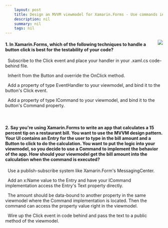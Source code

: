 ```yaml
---
    layout: post
    title: Design an MVVM viewmodel for Xamarin.Forms - Use commands in a viewmodel
    description: nil
    summary: nil
    tags: nil
---
```



 <a target="_blank" href="https://docs.microsoft.com/en-us/learn/modules/design-a-mvvm-viewmodel-for-xamarin-forms/5-use-commands-in-a-viewmodel/"><i class="fas fa-external-link-alt"></i> </a>
 <img align="right" src="https://docs.microsoft.com/en-us/learn/achievements/xamarin/design-a-mvvm-viewmodel-for-xamarin-forms-badge.svg">
####  1. In Xamarin.Forms, which of the following techniques to handle a button click is best for the testability of your code?


<i class='far fa-square'></i> &nbsp;&nbsp;Subscribe to the Click event and place your handler in your .xaml.cs code-behind file.

<i class='far fa-square'></i> &nbsp;&nbsp;Inherit from the Button and override the OnClick method.

<i class='far fa-square'></i> &nbsp;&nbsp;Add a property of type EventHandler to your viewmodel, and bind it to the button's Click event.

<i class='fas fa-check-square' style='color: Dodgerblue;'></i> &nbsp;&nbsp;Add a property of type ICommand to your viewmodel, and bind it to the button's Command property.
<br />
<br />
<br />

####  2. Say you're using Xamarin.Forms to write an app that calculates a 15 percent tip on a restaurant bill. You want to use the MVVM design pattern. Your UI contains an Entry for the user to type in the bill amount and a Button to click to do the calculation. You want to put the logic into your viewmodel, so you decide to use a Command to implement the behavior of the app. How should your viewmodel get the bill amount into the calculation when the command is executed?


<i class='far fa-square'></i> &nbsp;&nbsp;Use a publish-subscribe system like Xamarin.Form's MessagingCenter.

<i class='far fa-square'></i> &nbsp;&nbsp;Add an x:Name value to the Entry and have your ICommand implementation access the Entry's Text property directly.

<i class='fas fa-check-square' style='color: Dodgerblue;'></i> &nbsp;&nbsp;The amount should be data-bound to another property in the same viewmodel where the Command implementation is located. Then the command can access the property value right in the viewmodel.

<i class='far fa-square'></i> &nbsp;&nbsp;Wire up the Click event in code behind and pass the text to a public method of the viewmodel.
<br />
<br />
<br />
